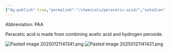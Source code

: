 ```yaml
---
{"dg-publish":true,"permalink":"/chemicals/peracetic-acid/","noteIcon":"","created":"2025-07-07T14:23:44.111-05:00"}
---
```


Abbreviation: PAA

Peracetic acid is made from combining acetic acid and hydrogen peroxide. 

![Pasted image 20250121141341.png](/img/user/Pasted%20image%2020250121141341.png)
![Pasted image 20250121141421.png](/img/user/Pasted%20image%2020250121141421.png)